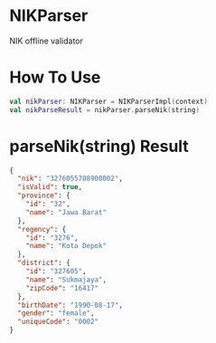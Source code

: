 # NIKParser
NIK offline validator

# How To Use
```kotlin
val nikParser: NIKParser = NIKParserImpl(context)
val nikParseResult = nikParser.parseNik(string)
```

# parseNik(string) Result
```json
{
  "nik": "3276055708900002",
  "isValid": true,
  "province": {
    "id": "32",
    "name": "Jawa Barat"
  },
  "regency": {
    "id": "3276",
    "name": "Kota Depok"
  },
  "district": {
    "id": "327605",
    "name": "Sukmajaya",
    "zipCode": "16417"
  },
  "birthDate": "1990-08-17",
  "gender": "female",
  "uniqueCode": "0002"
}
```

